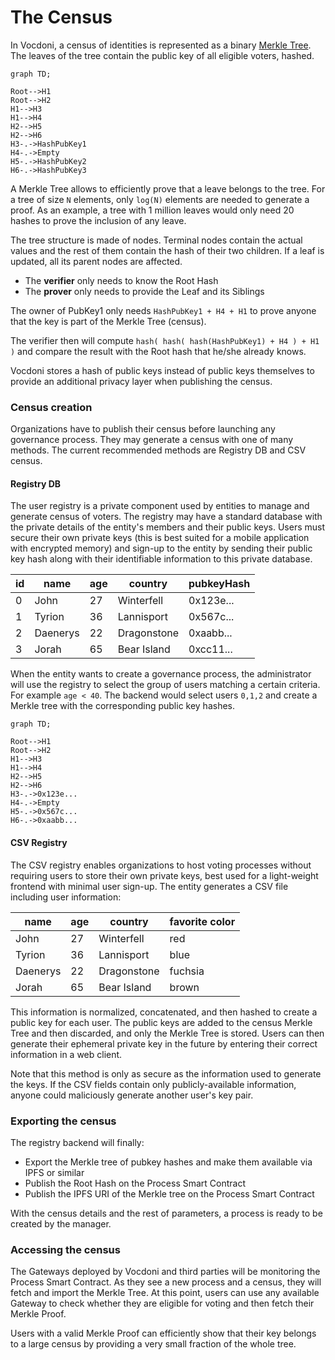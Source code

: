 # The Census

In Vocdoni, a census of identities is represented as a binary [Merkle Tree](https://en.wikipedia.org/wiki/Merkle_tree). The leaves of the tree contain the public key of all eligible voters, hashed.

```mermaid
graph TD;

Root-->H1
Root-->H2
H1-->H3
H1-->H4
H2-->H5
H2-->H6
H3-.->HashPubKey1
H4-.->Empty
H5-.->HashPubKey2
H6-.->HashPubKey3
```

A Merkle Tree allows to efficiently prove that a leave belongs to the tree. For a tree of size `N` elements, only `log(N)` elements are needed to generate a proof. As an example, a tree with 1 million leaves would only need 20 hashes to prove the inclusion of any leave.

The tree structure is made of nodes. Terminal nodes contain the actual values and the rest of them contain the hash of their two children. If a leaf is updated, all its parent nodes are affected.

+ The **verifier** only needs to know the Root Hash
+ The **prover** only needs to provide the Leaf and its Siblings

The owner of PubKey1 only needs `HashPubKey1 + H4 + H1` to prove anyone that the key is part of the Merkle Tree (census).

The verifier then will compute `hash( hash( hash(HashPubKey1) + H4 ) + H1 )` and compare the result with the Root hash that he/she already knows.

Vocdoni stores a hash of public keys instead of public keys themselves to provide an additional privacy layer when publishing the census.

### Census creation

Organizations have to publish their census before launching any governance process. They may generate a census with one of many methods. The current recommended methods are Registry DB and CSV census.

#### Registry DB

The user registry is a private component used by entities to manage and generate census of voters. The registry may have a standard database with the private details of the entity's members and their public keys. Users must secure their own private keys (this is best suited for a mobile application with encrypted memory) and sign-up to the entity by sending their public key hash along with their identifiable information to this private database. 

| id  | name     | age | country     | pubkeyHash |
| --- | -------- | --- | ----------- | ---------- |
| 0   | John     | 27  | Winterfell  | 0x123e...  |
| 1   | Tyrion   | 36  | Lannisport  | 0x567c...  |
| 2   | Daenerys | 22  | Dragonstone | 0xaabb...  |
| 3   | Jorah    | 65  | Bear Island | 0xcc11...  |

When the entity wants to create a governance process, the administrator will use the registry to select the group of users matching a certain criteria. For example `age < 40`. The backend would select users `0,1,2` and create a Merkle tree with the corresponding public key hashes.

```mermaid
graph TD;

Root-->H1
Root-->H2
H1-->H3
H1-->H4
H2-->H5
H2-->H6
H3-.->0x123e...
H4-.->Empty
H5-.->0x567c...
H6-.->0xaabb...
```

#### CSV Registry

The CSV registry enables organizations to host voting processes without requiring users to store their own private keys, best used for a light-weight frontend with minimal user sign-up. The entity generates a CSV file including user information:

| name     | age | country     | favorite color |
| -------- | --- | ----------- | ----------     |
| John     | 27  | Winterfell  | red            |
| Tyrion   | 36  | Lannisport  | blue           |
| Daenerys | 22  | Dragonstone | fuchsia        |
| Jorah    | 65  | Bear Island | brown          |

This information is normalized, concatenated, and then hashed to create a public key for each user. The public keys are added to the census Merkle Tree and then discarded, and only the Merkle Tree is stored. Users can then generate their ephemeral private key in the future by entering their correct information in a web client. 

Note that this method is only as secure as the information used to generate the keys. If the CSV fields contain only publicly-available information, anyone could maliciously generate another user's key pair. 

### Exporting the census

The registry backend will finally:

+ Export the Merkle tree of pubkey hashes and make them available via IPFS or similar
+ Publish the Root Hash on the Process Smart Contract
+ Publish the IPFS URI of the Merkle tree on the Process Smart Contract

With the census details and the rest of parameters, a process is ready to be created by the manager.

### Accessing the census

The Gateways deployed by Vocdoni and third parties will be monitoring the Process Smart Contract. As they see a new process and a census, they will fetch and import the Merkle Tree. At this point, users can use any available Gateway to check whether they are eligible for voting and then fetch their Merkle Proof.

Users with a valid Merkle Proof can efficiently show that their key belongs to a large census by providing a very small fraction of the whole tree.
